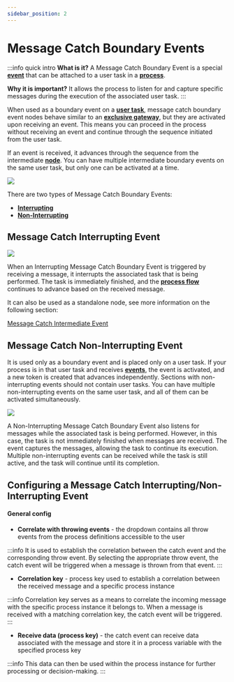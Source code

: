 ```yaml
---
sidebar_position: 2
--- 
```


# Message Catch Boundary Events

:::info quick intro
**What is it?** A Message Catch Boundary Event is a special [**event**](../../../terms/events) that can be attached to a user task in a [**process**](../../../terms/flowx-process-definition). 

**Why it is important?** It allows the process to listen for and capture specific messages during the execution of the associated user task. 
:::

When used as a boundary event on a [**user task**](../user-task-node.md), message catch boundary event nodes behave similar to an [**exclusive gateway**](../exclusive-gateway-node.md), but they are activated upon receiving an event. This means you can proceed in the process without receiving an event and continue through the sequence initiated from the user task. 

If an event is received, it advances through the sequence from the intermediate [**node**](../../../terms/flowx-node). You can have multiple intermediate boundary events on the same user task, but only one can be activated at a time.

![](https://s3.eu-west-1.amazonaws.com/docx.flowx.ai/building-blocks/node/message_events_boundaries.png)

There are two types of Message Catch Boundary Events: 

* [**Interrupting**](#message-catch-interrupting-event)  
* [**Non-Interrupting**](#message-catch-non-interrupting-event)

## Message Catch Interrupting Event

<div className = "image-scaled">

![](https://s3.eu-west-1.amazonaws.com/docx.flowx.ai/building-blocks/node/message_catch_interrupting_event.png#center)

</div>

When an Interrupting Message Catch Boundary Event is triggered by receiving a message, it interrupts the associated task that is being performed. The task is immediately finished, and the [**process flow**](../../../terms/flowx-process) continues to advance based on the received message.

It can also be used as a standalone node, see more information on the following section:

[Message Catch Intermediate Event](message-catch-intermediate-event.md)

## Message Catch Non-Interrupting Event

It is used only as a boundary event and is placed only on a user task. If your process is in that user task and receives [**events**](../../../terms/events), the event is activated, and a new token is created that advances independently. Sections with non-interrupting events should not contain user tasks. You can have multiple non-interrupting events on the same user task, and all of them can be activated simultaneously.


<div className = "image-scaled">

![](https://s3.eu-west-1.amazonaws.com/docx.flowx.ai/building-blocks/node/%20message_catch_non_interrupting.png#center)

</div>

A Non-Interrupting Message Catch Boundary Event also listens for messages while the associated task is being performed. However, in this case, the task is not immediately finished when messages are received. The event captures the messages, allowing the task to continue its execution. Multiple non-interrupting events can be received while the task is still active, and the task will continue until its completion.

## Configuring a Message Catch Interrupting/Non-Interrupting Event

#### General config

* **Correlate with throwing events** - the dropdown contains all throw events from the process definitions accessible to the user

:::info
It is used to establish the correlation between the catch event and the corresponding throw event.
By selecting the appropriate throw event, the catch event will be triggered when a message is thrown from that event.
:::

* **Correlation key** - process key used to establish a correlation between the received message and a specific process instance

:::info
Correlation key serves as a means to correlate the incoming message with the specific process instance it belongs to.
When a message is received with a matching correlation key, the catch event will be triggered.
:::

* **Receive data (process key)** - the catch event can receive data associated with the message and store it in a process variable with the specified process key

:::info
This data can then be used within the process instance for further processing or decision-making.
:::
